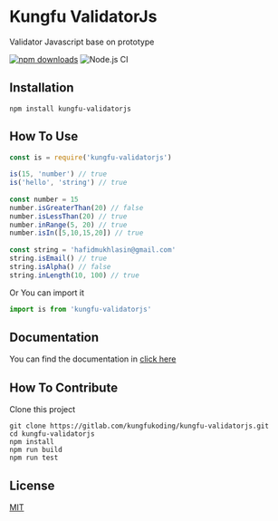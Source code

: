 # Kungfu ValidatorJs

Validator Javascript base on prototype

[![npm downloads](https://img.shields.io/npm/dm/kungfu-validatorjs.svg?style=flat-square)](https://www.npmjs.com/package/kungfu-validatorjs)
![Node.js CI](https://github.com/kungfukoding/kungfu-validatorjs/workflows/Node.js%20CI/badge.svg)

## Installation

```
npm install kungfu-validatorjs
```

## How To Use

```js
const is = require('kungfu-validatorjs')
 
is(15, 'number') // true
is('hello', 'string') // true
 
const number = 15
number.isGreaterThan(20) // false
number.isLessThan(20) // true
number.inRange(5, 20) // true
number.isIn([5,10,15,20]) // true
 
const string = 'hafidmukhlasin@gmail.com'
string.isEmail() // true
string.isAlpha() // false
string.inLength(10, 100) // true
```

Or You can import it

```js
import is from 'kungfu-validatorjs'
```

## Documentation

You can find the documentation in [click here](./guide.md)

## How To Contribute

Clone this project

```
git clone https://gitlab.com/kungfukoding/kungfu-validatorjs.git
cd kungfu-validatorjs
npm install
npm run build
npm run test
```


## License

[MIT](LICENSE.md)
